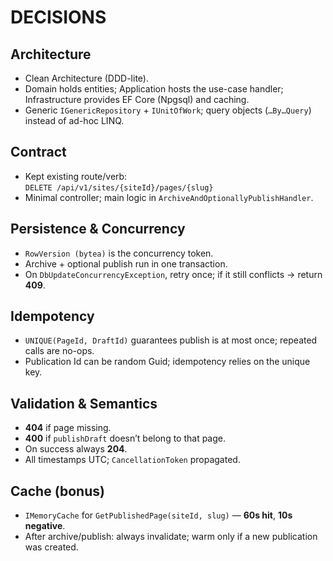 # DECISIONS

## Architecture
- Clean Architecture (DDD-lite).  
- Domain holds entities; Application hosts the use-case handler; Infrastructure provides EF Core (Npgsql) and caching.  
- Generic `IGenericRepository` + `IUnitOfWork`; query objects (`…By…Query`) instead of ad-hoc LINQ.  

## Contract
- Kept existing route/verb:  
  `DELETE /api/v1/sites/{siteId}/pages/{slug}`  
- Minimal controller; main logic in `ArchiveAndOptionallyPublishHandler`.  

## Persistence & Concurrency
- `RowVersion (bytea)` is the concurrency token.  
- Archive + optional publish run in one transaction.  
- On `DbUpdateConcurrencyException`, retry once; if it still conflicts → return **409**.  

## Idempotency
- `UNIQUE(PageId, DraftId)` guarantees publish is at most once; repeated calls are no-ops.  
- Publication Id can be random Guid; idempotency relies on the unique key.  

## Validation & Semantics
- **404** if page missing.  
- **400** if `publishDraft` doesn’t belong to that page.  
- On success always **204**.  
- All timestamps UTC; `CancellationToken` propagated.  

## Cache (bonus)
- `IMemoryCache` for `GetPublishedPage(siteId, slug)` — **60s hit**, **10s negative**.  
- After archive/publish: always invalidate; warm only if a new publication was created.  
